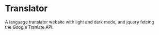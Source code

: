 # Translator
 A language translator website with light and dark mode, and jquery fetcing the Google Tranlate API.
